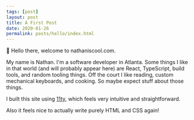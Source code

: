 ```yaml
---
tags: [post]
layout: post
title: A First Post
date: 2020-01-26
permalink: posts/hello/index.html
---
```


👋 Hello there, welcome to nathaniscool.com.

My name is Nathan. I'm a software developer in Atlanta. Some things I like in that world (and will probably appear here) are React, TypeScript, build tools, and random tooling things. Off the court I like reading, custom mechanical keyboards, and cooking. So maybe expect stuff about those things.

I built this site using <a target="_blank" href="https://www.11ty.dev/">11ty</a>, which feels very intuitive and straightforward.

Also it feels nice to actually write purely HTML and CSS again!

